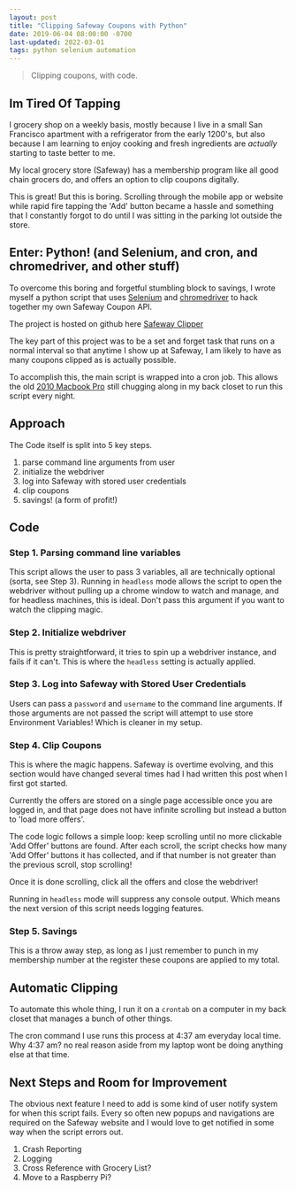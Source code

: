 ```yaml
---
layout: post
title: "Clipping Safeway Coupons with Python"
date: 2019-06-04 08:00:00 -0700
last-updated: 2022-03-01
tags: python selenium automation
---
```


> Clipping coupons, with code.

## Im Tired Of Tapping

I grocery shop on a weekly basis, mostly because I live in a small San Francisco apartment with a refrigerator from the early 1200's, but also because I am learning to enjoy cooking and fresh ingredients are _actually_ starting to taste better to me.

My local grocery store (Safeway) has a membership program like all good chain grocers do, and offers an option to clip coupons digitally.

This is great! But this is boring. Scrolling through the mobile app or website while rapid fire tapping the 'Add' button became a hassle and something that I constantly forgot to do until I was sitting in the parking lot outside the store.

## Enter: Python! (and Selenium, and cron, and chromedriver, and other stuff)

To overcome this boring and forgetful stumbling block to savings, I wrote myself a python script that uses [Selenium][selenium-link] and [chromedriver][chromedriver-link] to hack together my own Safeway Coupon API.

The project is hosted on github here [Safeway Clipper][safeway-clipper]

The key part of this project was to be a set and forget task that runs on a normal interval so that anytime I show up at Safeway, I am likely to have as many coupons clipped as is actually possible.

To accomplish this, the main script is wrapped into a cron job. This allows the old [2010 Macbook Pro][2010-macbook-pro] still chugging along in my back closet to run this script every night.

## Approach

The Code itself is split into 5 key steps.

1. parse command line arguments from user
2. initialize the webdriver
3. log into Safeway with stored user credentials
4. clip coupons
5. savings! (a form of profit!)

## Code

### Step 1. Parsing command line variables

This script allows the user to pass 3 variables, all are technically optional (sorta, see Step 3). Running in `headless` mode allows the script to open the webdriver without pulling up a chrome window to watch and manage, and for headless machines, this is ideal. Don't pass this argument if you want to watch the clipping magic.

### Step 2. Initialize webdriver

This is pretty straightforward, it tries to spin up a webdriver instance, and fails if it can't. This is where the `headless` setting is actually applied.

### Step 3. Log into Safeway with Stored User Credentials

Users can pass a `password` and `username` to the command line arguments. If those arguments are not passed the script will attempt to use store Environment Variables! Which is cleaner in my setup.

### Step 4. Clip Coupons

This is where the magic happens. Safeway is overtime evolving, and this section would have changed several times had I had written this post when I first got started.

Currently the offers are stored on a single page accessible once you are logged in, and that page does not have infinite scrolling but instead a button to 'load more offers'.

The code logic follows a simple loop: keep scrolling until no more clickable 'Add Offer' buttons are found. After each scroll, the script checks how many 'Add Offer' buttons it has collected, and if that number is not greater than the previous scroll, stop scrolling!

Once it is done scrolling, click all the offers and close the webdriver!

Running in `headless` mode will suppress any console output. Which means the next version of this script needs logging features.

### Step 5. Savings

This is a throw away step, as long as I just remember to punch in my membership number at the register these coupons are applied to my total.

## Automatic Clipping

To automate this whole thing, I run it on a `crontab` on a computer in my back closet that manages a bunch of other things.

The cron command I use runs this process at 4:37 am everyday local time. Why 4:37 am? no real reason aside from my laptop wont be doing anything else at that time.

## Next Steps and Room for Improvement

The obvious next feature I need to add is some kind of user notify system for when this script fails. Every so often new popups and navigations are required on the Safeway website and I would love to get notified in some way when the script errors out.

1. Crash Reporting
2. Logging
3. Cross Reference with Grocery List?
4. Move to a Raspberry Pi?

[selenium-link]: https://www.seleniumhq.org
[chromedriver-link]: https://sites.google.com/a/chromium.org/chromedriver/downloads
[safeway-clipper]: https://www.github.com/samgutentag/safewayClipper
[2010-macbook-pro]: https://support.apple.com/kb/sp582?locale=en_US
